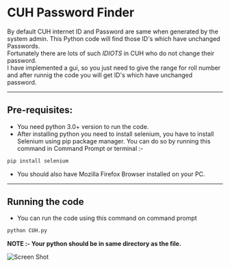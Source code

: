 # CUH Password Finder
By default CUH internet ID and Password are same when generated by the system admin. This Python code will find those ID's which have unchanged Passwords.<br>
Fortunately there are lots of such *IDIOTS* in CUH who do not change their password.<br>
I have implemented a gui, so you just need to give the range for roll number and after runnig the code you will get ID's which have unchanged password.<br>
___
## Pre-requisites:
- You need python 3.0+ version to run the code.
- After installing python you need to install selenium, you have to install Selenium using pip package manager. You can do so by running this command in Command Prompt or terminal :-
```python
pip install selenium
```
- You should also have Mozilla Firefox Browser installed on your PC.<br>
___
## Running the code
- You can run the code using this command on command prompt
```python
python CUH.py
```
__NOTE :- Your python should be in same directory as the file.__<br>

![Screen Shot]('password_finder.PNG')